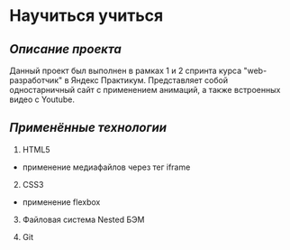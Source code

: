 # Научиться учиться

*Описание проекта*
------
Данный проект был выполнен в рамках 1 и 2 спринта курса "web-разработчик" в Яндекс Практикум. Представляет собой одностарничный сайт с применением анимаций, а также встроенных видео с Youtube.

*Применённые технологии*
------
1. HTML5
 * применение медиафайлов через тег iframe
2. CSS3 
 * применение flexbox
3. Файловая система Nested БЭМ

4. Git